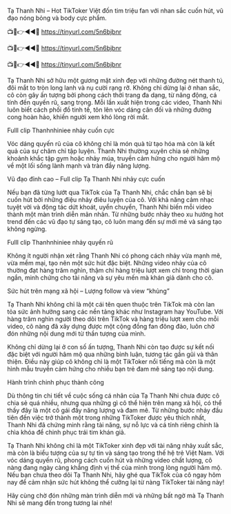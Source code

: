 Tạ Thanh Nhi – Hot TikToker Việt đốn tim triệu fan với nhan sắc cuốn hút, vũ đạo nóng bỏng và body cực phẩm.

📺📱👉◄◄🔴  https://tinyurl.com/5n6bjbnr

📺📱👉◄◄🔴  https://tinyurl.com/5n6bjbnr

📺📱👉◄◄🔴  https://tinyurl.com/5n6bjbnr


Tạ Thanh Nhi sở hữu một gương mặt xinh đẹp với những đường nét thanh tú, đôi mắt to tròn long lanh và nụ cười rạng rỡ. Không chỉ dừng lại ở nhan sắc, cô còn gây ấn tượng bởi phong cách thời trang đa dạng, từ năng động, cá tính đến quyến rũ, sang trọng. Mỗi lần xuất hiện trong các video, Thanh Nhi luôn biết cách phối đồ tinh tế, tôn lên vóc dáng cân đối và những đường cong hoàn hảo, khiến người xem khó lòng rời mắt.


Fulll clip Thanhnhiniee nhảy cuốn cực

Vóc dáng quyến rũ của cô không chỉ là món quà từ tạo hóa mà còn là kết quả của sự chăm chỉ tập luyện. Thanh Nhi thường xuyên chia sẻ những khoảnh khắc tập gym hoặc nhảy múa, truyền cảm hứng cho người hâm mộ về một lối sống lành mạnh và tràn đầy năng lượng.

Vũ đạo đỉnh cao – Full clip Tạ Thanh Nhi nhảy cực cuốn

Nếu bạn đã từng lướt qua TikTok của Tạ Thanh Nhi, chắc chắn bạn sẽ bị cuốn hút bởi những điệu nhảy điêu luyện của cô. Với khả năng cảm nhạc tuyệt vời và động tác dứt khoát, uyển chuyển, Thanh Nhi biến mỗi video thành một màn trình diễn mãn nhãn. Từ những bước nhảy theo xu hướng hot trend đến các vũ đạo tự sáng tạo, cô luôn mang đến sự mới mẻ và sáng tạo không ngừng.


Fulll clip Thanhnhiniee nhảy quyến rũ

Không ít người nhận xét rằng Thanh Nhi có phong cách nhảy vừa mạnh mẽ, vừa mềm mại, tạo nên một sức hút đặc biệt. Những video nhảy của cô thường đạt hàng trăm nghìn, thậm chí hàng triệu lượt xem chỉ trong thời gian ngắn, minh chứng cho tài năng và sự yêu mến mà khán giả dành cho cô.

Sức hút trên mạng xã hội – Lượng follow và view “khủng”

Tạ Thanh Nhi không chỉ là một cái tên quen thuộc trên TikTok mà còn lan tỏa sức ảnh hưởng sang các nền tảng khác như Instagram hay YouTube. Với hàng trăm nghìn người theo dõi trên TikTok và hàng triệu lượt xem cho mỗi video, cô nàng đã xây dựng được một cộng đồng fan đông đảo, luôn chờ đón những nội dung mới từ thần tượng của mình.



Không chỉ dừng lại ở con số ấn tượng, Thanh Nhi còn tạo được sự kết nối đặc biệt với người hâm mộ qua những bình luận, tương tác gần gũi và thân thiện. Điều này giúp cô không chỉ là một TikToker nổi tiếng mà còn là một hình mẫu truyền cảm hứng cho nhiều bạn trẻ đam mê sáng tạo nội dung.

Hành trình chinh phục thành công

Dù thông tin chi tiết về cuộc sống cá nhân của Tạ Thanh Nhi chưa được cô chia sẻ quá nhiều, nhưng qua những gì cô thể hiện trên mạng xã hội, có thể thấy đây là một cô gái đầy năng lượng và đam mê. Từ những bước nhảy đầu tiên đến việc trở thành một trong những TikToker được yêu thích nhất, Thanh Nhi đã chứng minh rằng tài năng, sự nỗ lực và cá tính riêng chính là chìa khóa để chinh phục trái tim khán giả.



Tạ Thanh Nhi không chỉ là một TikToker xinh đẹp với tài năng nhảy xuất sắc, mà còn là biểu tượng của sự tự tin và sáng tạo trong thế hệ trẻ Việt Nam. Với vóc dáng quyến rũ, phong cách cuốn hút và những video chất lượng, cô nàng đang ngày càng khẳng định vị thế của mình trong lòng người hâm mộ. Nếu bạn chưa theo dõi Tạ Thanh Nhi, hãy ghé qua TikTok của cô ngay hôm nay để cảm nhận sức hút không thể cưỡng lại từ nàng TikToker tài năng này!

Hãy cùng chờ đón những màn trình diễn mới và những bất ngờ mà Tạ Thanh Nhi sẽ mang đến trong tương lai nhé!
